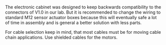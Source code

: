 The electronic cabinet was designed to keep backwards compatibility to the connectors of V1.0 in our lab. But it is recommended to change the wiring to standard M12 sensor actuator boxes because this will eventually safe a lot of time in assembly and is general a better solution with less parts.

For cable selection keep in mind, that most cables must be for moving cable chain applications. Use shielded cables for the motors.